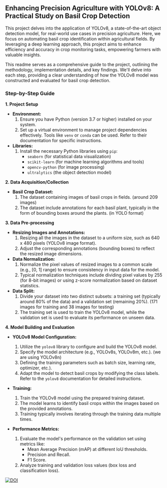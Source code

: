 ## Enhancing Precision Agriculture with YOLOv8: A Practical Study on Basil Crop Detection

This project delves into the application of YOLOv8, a state-of-the-art object detection model, for real-world use cases in precision agriculture. Here, we focus on automating basil crop identification within agricultural fields. By leveraging a deep learning approach, this project aims to enhance efficiency and accuracy in crop monitoring tasks, empowering farmers with valuable insights.

This readme serves as a comprehensive guide to the project, outlining the methodology, implementation details, and key findings. We'll delve into each step, providing a clear understanding of how the YOLOv8 model was constructed and evaluated for basil crop detection.

### Step-by-Step Guide

**1. Project Setup**

* **Environment:**
    1. Ensure you have Python (version 3.7 or higher) installed on your system.
    2. Set up a virtual environment to manage project dependencies effectively. Tools like `venv` or `conda` can be used. Refer to their documentation for specific instructions.
* **Libraries:**
    1. Install the necessary Python libraries using `pip`:
        * `seaborn` (for statistical data visualization)
        * `scikit-learn` (for machine learning algorithms and tools)
        * `opencv-python` (for image processing)
        * `ultralytics` (the object detection model)

**2. Data Acquisition/Collection**

* **Basil Crop Dataset:**
    1. The dataset containing images of basil crops in fields. (around 209 images)
    2. The dataset include annotations for each basil plant, typically in the form of bounding boxes around the plants. (in YOLO format)

**3. Data Pre-processing**

* **Resizing Images and Annotations:**
    1. Resizing all the images in the dataset to a uniform size, such as 640 x 480 pixels (YOLOv8 image format).
    2. Adjust the corresponding annotations (bounding boxes) to reflect the resized image dimensions.
* **Data Normalization:**
    1. Normalize the pixel values of resized images to a common scale (e.g., [0, 1] range) to ensure consistency in input data for the model.
    2. Typical normalization techniques include dividing pixel values by 255 (for 8-bit images) or using z-score normalization based on dataset statistics.
* **Data Split:**
    1. Divide your dataset into two distinct subsets: a training set (typically around 80% of the data) and a validation set (remaining 20%). (171 images for training and 38 images for testing)
    2. The training set is used to train the YOLOv8 model, while the validation set is used to evaluate its performance on unseen data.

**4. Model Building and Evaluation**

* **YOLOv8 Model Configuration:**
    1. Utilize the `yolov8` library to configure and build the YOLOv8 model.
    2. Specify the model architecture (e.g., YOLOv8s, YOLOv8m, etc.). (we are using YOLOv8n)
    3. Defining the training parameters such as batch size, learning rate, optimizer, etc.).
    4. Adapt the model to detect basil crops by modifying the class labels. Refer to the `yolov8` documentation for detailed instructions.
* **Training:**
    1. Train the YOLOv8 model using the prepared training dataset.
    2. The model learns to identify basil crops within the images based on the provided annotations.
    3. Training typically involves iterating through the training data multiple times.

* **Performance Metrics:**
    1. Evaluate the model's performance on the validation set using metrics like:
        * Mean Average Precision (mAP) at different IoU thresholds.
        * Precision and Recall.
        * F1 Score.
    2. Analyze training and validation loss values (box loss and classification loss).

[![DOI](https://zenodo.org/badge/799295896.svg)](https://zenodo.org/doi/10.5281/zenodo.11262948)
